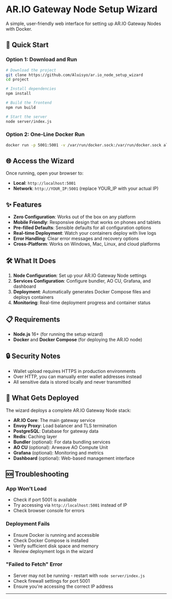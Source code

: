 # AR.IO Gateway Node Setup Wizard

A simple, user-friendly web interface for setting up AR.IO Gateway Nodes with Docker.

## 🚀 Quick Start

### Option 1: Download and Run
```bash
# Download the project
git clone https://github.com/Aluisyo/ar.io_node_setup_wizard
cd project

# Install dependencies
npm install

# Build the frontend
npm run build

# Start the server
node server/index.js
```

### Option 2: One-Line Docker Run
```bash
docker run -p 5001:5001 -v /var/run/docker.sock:/var/run/docker.sock aluisyo/ar.io_node_setup_wizard:latest
```

## 🌐 Access the Wizard

Once running, open your browser to:
- **Local**: `http://localhost:5001`
- **Network**: `http://YOUR_IP:5001` (replace YOUR_IP with your actual IP)

## ✨ Features

- **Zero Configuration**: Works out of the box on any platform
- **Mobile Friendly**: Responsive design that works on phones and tablets  
- **Pre-filled Defaults**: Sensible defaults for all configuration options
- **Real-time Deployment**: Watch your containers deploy with live logs
- **Error Handling**: Clear error messages and recovery options
- **Cross-Platform**: Works on Windows, Mac, Linux, and cloud platforms

## 🛠️ What It Does

1. **Node Configuration**: Set up your AR.IO Gateway Node settings
2. **Services Configuration**: Configure bundler, AO CU, Grafana, and dashboard
3. **Deployment**: Automatically generates Docker Compose files and deploys containers
4. **Monitoring**: Real-time deployment progress and container status

## 📋 Requirements

- **Node.js** 16+ (for running the setup wizard)
- **Docker** and **Docker Compose** (for deploying the AR.IO node)

## 🔒 Security Notes

- Wallet upload requires HTTPS in production environments
- Over HTTP, you can manually enter wallet addresses instead
- All sensitive data is stored locally and never transmitted

## 🐳 What Gets Deployed

The wizard deploys a complete AR.IO Gateway Node stack:
- **AR.IO Core**: The main gateway service
- **Envoy Proxy**: Load balancer and TLS termination  
- **PostgreSQL**: Database for gateway data
- **Redis**: Caching layer
- **Bundler** (optional): For data bundling services
- **AO CU** (optional): Arweave AO Compute Unit
- **Grafana** (optional): Monitoring and metrics
- **Dashboard** (optional): Web-based management interface

## 🆘 Troubleshooting

### App Won't Load
- Check if port 5001 is available
- Try accessing via `http://localhost:5001` instead of IP
- Check browser console for errors

### Deployment Fails
- Ensure Docker is running and accessible
- Check Docker Compose is installed
- Verify sufficient disk space and memory
- Review deployment logs in the wizard

### "Failed to Fetch" Error
- Server may not be running - restart with `node server/index.js`
- Check firewall settings for port 5001
- Ensure you're accessing the correct IP address

---


